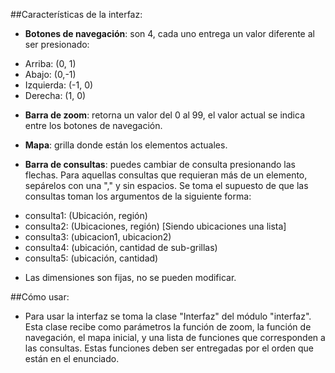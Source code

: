 ##Características de la interfaz:

* __Botones de navegación__: son 4, cada uno entrega un valor diferente al ser 
presionado:

 - Arriba: (0, 1)
 - Abajo: (0,-1)
 - Izquierda: (-1, 0)
 - Derecha: (1, 0)

* __Barra de zoom__: retorna un valor del 0 al 99, el valor actual se indica entre los
botones de navegación.

* __Mapa__: grilla donde están los elementos actuales.

* __Barra de consultas__: puedes cambiar de consulta presionando las flechas.
Para aquellas consultas que requieran más de un elemento,
sepárelos con una "," y sin espacios. Se toma el supuesto de que las consultas toman los argumentos de la siguiente forma:
 - consulta1: (Ubicación, región)
 - consulta2: (Ubicaciones, región) [Siendo ubicaciones una lista]
 - consulta3: (ubicacion1, ubicacion2)
 - consulta4: (ubicación, cantidad de sub-grillas)
 - consulta5: (ubicación, cantidad)

* Las dimensiones son fijas, no se pueden modificar.



##Cómo usar:

* Para usar la interfaz se toma la clase "Interfaz" del módulo "interfaz". Esta clase
recibe como parámetros la función de zoom, la función de navegación, el mapa inicial,
y una lista de funciones que corresponden a las consultas. Estas funciones deben ser entregadas
por el orden que están en el enunciado.
